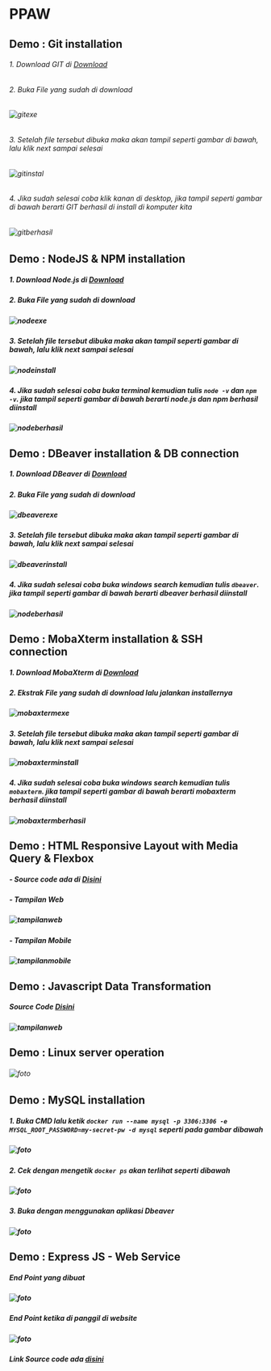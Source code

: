 # PPAW

## Demo : Git installation

###### 1. Download GIT di [Download](https://git-scm.com/downloads)
###### 2. Buka File yang sudah di download 
###### ![gitexe](https://github.com/DwiBagiaSantosa/PPAW/blob/main/img/downloadan%20git.png)
###### 3. Setelah file tersebut dibuka maka akan tampil seperti gambar di bawah, lalu klik next sampai selesai
###### ![gitinstal](https://github.com/DwiBagiaSantosa/PPAW/blob/main/img/installgit.png)
###### 4. Jika sudah selesai coba klik kanan di desktop, jika tampil seperti gambar di bawah berarti GIT berhasil di install di komputer kita
###### ![gitberhasil](https://github.com/DwiBagiaSantosa/PPAW/blob/main/img/gitberhasil.png)

##

## Demo : NodeJS & NPM installation

##### 1. Download Node.js di [Download](https://nodejs.org/en/download/)
##### 2. Buka File yang sudah di download
##### ![nodeexe](https://github.com/DwiBagiaSantosa/PPAW/blob/main/img/nodeinstall.png)
##### 3. Setelah file tersebut dibuka maka akan tampil seperti gambar di bawah, lalu klik next sampai selesai
##### ![nodeinstall](https://github.com/DwiBagiaSantosa/PPAW/blob/main/img/nodeinstalling.png)
##### 4. Jika sudah selesai coba buka terminal kemudian tulis `node -v` dan `npm -v`. jika tampil seperti gambar di bawah berarti node.js dan npm berhasil diinstall
##### ![nodeberhasil](https://github.com/DwiBagiaSantosa/PPAW/blob/main/img/installberhasil.png)


## Demo : DBeaver installation & DB connection

##### 1. Download DBeaver di [Download](https://dbeaver.io/download/)
##### 2. Buka File yang sudah di download
##### ![dbeaverexe](https://github.com/DwiBagiaSantosa/PPAW/blob/main/img/downloadandbeaver.png)
##### 3. Setelah file tersebut dibuka maka akan tampil seperti gambar di bawah, lalu klik next sampai selesai
##### ![dbeaverinstall](https://github.com/DwiBagiaSantosa/PPAW/blob/main/img/dbeaverinstalan.png)
##### 4. Jika sudah selesai coba buka windows search kemudian tulis `dbeaver`. jika tampil seperti gambar di bawah berarti dbeaver berhasil diinstall
##### ![nodeberhasil](https://github.com/DwiBagiaSantosa/PPAW/blob/main/img/dbeaverinstalled.png)



## Demo : MobaXterm installation & SSH connection

##### 1. Download MobaXterm di [Download](https://mobaxterm.mobatek.net/download-home-edition.html)
##### 2. Ekstrak File yang sudah di download lalu jalankan installernya
##### ![mobaxtermexe](https://github.com/DwiBagiaSantosa/PPAW/blob/main/img/mobaxtermexe.png)
##### 3. Setelah file tersebut dibuka maka akan tampil seperti gambar di bawah, lalu klik next sampai selesai
##### ![mobaxterminstall](https://github.com/DwiBagiaSantosa/PPAW/blob/main/img/mobaxterminstall.png)
##### 4. Jika sudah selesai coba buka windows search kemudian tulis `mobaxterm`. jika tampil seperti gambar di bawah berarti mobaxterm berhasil diinstall
##### ![mobaxtermberhasil](https://github.com/DwiBagiaSantosa/PPAW/blob/main/img/mobaxtermberhasil.png)


## Demo : HTML Responsive Layout with Media Query & Flexbox

##### - Source code ada di [Disini](https://github.com/DwiBagiaSantosa/PPAW/tree/main/Demo-HTML%20Responsive%20Layout%20with%20Media%20Query%20%26%20Flexbox)
##### - Tampilan Web
##### ![tampilanweb](https://github.com/DwiBagiaSantosa/PPAW/blob/main/img/tampilanweb.png)
##### - Tampilan Mobile
##### ![tampilanmobile](https://github.com/DwiBagiaSantosa/PPAW/blob/main/img/tampilanmobile.png)


## Demo : Javascript Data Transformation

##### Source Code [Disini](https://github.com/DwiBagiaSantosa/PPAW/blob/main/transformasi-data/transformasi-data.html)
##### ![tampilanweb](https://github.com/DwiBagiaSantosa/PPAW/blob/main/img/transformasi-data.png)


## Demo : Linux server operation

###### ![foto](https://github.com/DwiBagiaSantosa/PPAW/blob/main/img/Linux-server-operation.png)

## Demo : MySQL installation

##### 1. Buka CMD lalu ketik `docker run --name mysql -p 3306:3306 -e MYSQL_ROOT_PASSWORD=my-secret-pw -d mysql` seperti pada gambar dibawah
##### ![foto](https://github.com/DwiBagiaSantosa/PPAW/blob/main/img/install%20mysql.png)
##### 2. Cek dengan mengetik `docker ps` akan terlihat seperti dibawah
##### ![foto](https://github.com/DwiBagiaSantosa/PPAW/blob/main/img/cekmysqlintalation.png)
##### 3. Buka dengan menggunakan aplikasi Dbeaver
##### ![foto](https://github.com/DwiBagiaSantosa/PPAW/blob/main/img/bukapakedbeaver.png)

## Demo : Express JS - Web Service

##### End Point yang dibuat
##### ![foto](https://github.com/DwiBagiaSantosa/PPAW/blob/main/img/webservicedanendpoin.png)
##### End Point ketika di panggil di website
##### ![foto](https://github.com/DwiBagiaSantosa/PPAW/blob/main/img/endpoint-dipanggil.png)
##### Link Source code ada [disini](https://github.com/DwiBagiaSantosa/PPAW/blob/main/expressjs-webservice/app.js)
